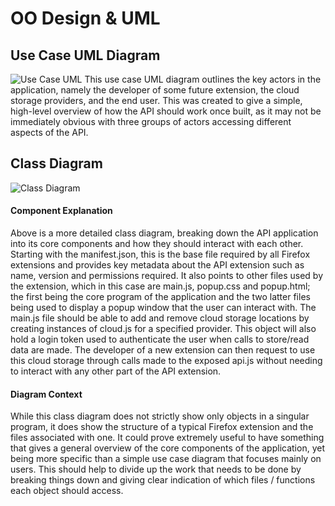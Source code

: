 # OO Design & UML
## Use Case UML Diagram
![Use Case UML](https://svgshare.com/i/9QZ.svg)
This use case UML diagram outlines the key actors in the application, namely the developer of some future extension, the cloud storage providers, and the end user. This was created to give a simple, high-level overview of how the API should work once built, as it may not be immediately obvious with three groups of actors accessing different aspects of the API.

## Class Diagram
![Class Diagram](https://svgshare.com/i/9Q6.svg)
#### Component Explanation
Above is a more detailed class diagram, breaking down the API application into its core components and how they should interact with each other. Starting with the manifest.json, this is the base file required by all Firefox extensions and provides key metadata about the API extension such as name, version and permissions required. It also points to other files used by the extension, which in this case are main.js, popup.css and popup.html; the first being the core program of the application and the two latter files being used to display a popup window that the user can interact with.
The main.js file should be able to add and remove cloud storage locations by creating instances of cloud.js for a specified provider. This object will also hold a login token used to authenticate the user when calls to store/read data are made. The developer of a new extension can then request to use this cloud storage through calls made to the exposed api.js without needing to interact with any other part of the API extension.

#### Diagram Context

While this class diagram does not strictly show only objects in a singular program, it does show the structure of a typical Firefox extension and the files associated with one. It could prove extremely useful to have something that gives a general overview of the core components of the application, yet being more specific than a simple use case diagram that focuses mainly on users. This should help to divide up the work that needs to be done by breaking things down and giving clear indication of which files / functions each object should access.

